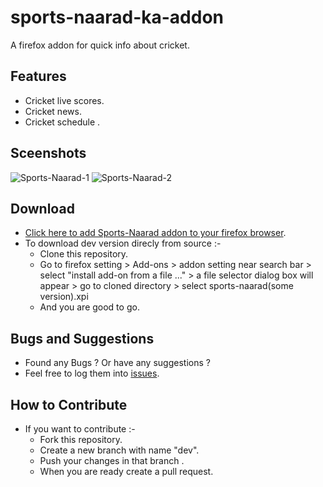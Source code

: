 # sports-naarad-ka-addon
A firefox addon for quick info about cricket.


## Features
- Cricket live scores.
- Cricket news.
- Cricket schedule .

## Sceenshots
![Sports-Naarad-1](http://i.imgur.com/HoqRwc1.png?1)
![Sports-Naarad-2](http://i.imgur.com/f8lkVZm.png?1)

## Download
- [Click here to add Sports-Naarad addon to your firefox browser](https://addons.mozilla.org/en-US/firefox/addon/sports-naarad/).
- To download dev version direcly from source :-
	- Clone this repository.
	- Go to firefox setting > Add-ons > addon setting near search bar > select "install add-on from a file ..." > a file selector dialog box will appear > go to cloned directory > select sports-naarad(some version).xpi
	- And you are good to go.
  
## Bugs and Suggestions

- Found any Bugs ? Or have any suggestions ? 
- Feel free to log them into [issues](https://github.com/PyRag/sports-naarad-ka-addon/issues). 

## How to Contribute
- If you want to contribute :- 
	- Fork this repository.
	- Create a new branch with name "dev".
	- Push your changes in that branch .
	- When you are ready create a pull request.


